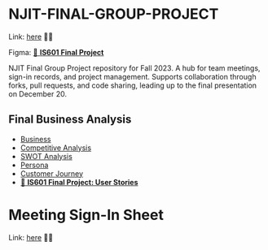# NJIT-FINAL-GROUP-PROJECT
Link: [here](https://njit-final-group-project.vercel.app) 🚀🌐 

Figma: [🚀 **IS601 Final Project**](https://www.figma.com/file/sQhb6zsUG9fpHQ6XX3lGB6/IS601---Final?node-id=0%3A1&mode=dev)


NJIT Final Group Project repository for Fall 2023. A hub for team meetings, sign-in records, and project management. Supports collaboration through forks, pull requests, and code sharing, leading up to the final presentation on December 20.

## Final Business Analysis

- [Business](docs/Elite_Business_Cafe_Business_Plan.md)
- [Competitive Analysis](docs/competitive_analysis.md)
- [SWOT Analysis](docs/SWOT.md)
- [Persona](docs/PERSONA.MD)
- [Customer Journey](docs/Customer_Journey.md)
- [📝 **IS601 Final Project: User Stories**](https://www.figma.com/file/ZkyO5DLknuRx9sBYcO2KvP/IS601---Final-Project---User-Stories?type=whiteboard&node-id=0-1&t=gQ9pDYrZhaXhBH2z-0)

  

# Meeting Sign-In Sheet
Link: [here](docs/sign_in.md) 🚀🌐 

